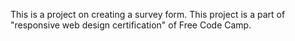 This is a project on creating a survey form. This project is a part of "responsive web design certification" of Free Code Camp.